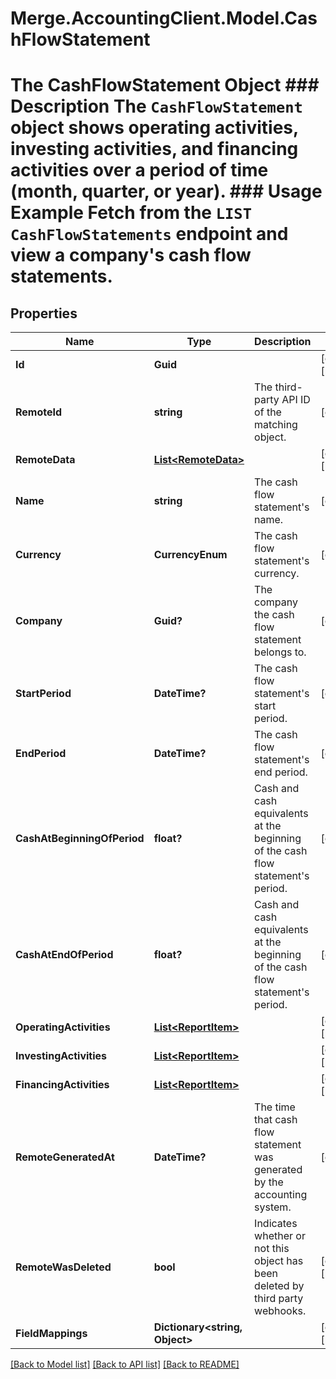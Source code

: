 # Merge.AccountingClient.Model.CashFlowStatement
# The CashFlowStatement Object ### Description The `CashFlowStatement` object shows operating activities, investing activities, and financing activities over a period of time (month, quarter, or year).  ### Usage Example Fetch from the `LIST CashFlowStatements` endpoint and view a company's cash flow statements.

## Properties

Name | Type | Description | Notes
------------ | ------------- | ------------- | -------------
**Id** | **Guid** |  | [optional] [readonly] 
**RemoteId** | **string** | The third-party API ID of the matching object. | [optional] 
**RemoteData** | [**List&lt;RemoteData&gt;**](RemoteData.md) |  | [optional] [readonly] 
**Name** | **string** | The cash flow statement&#39;s name. | [optional] 
**Currency** | **CurrencyEnum** | The cash flow statement&#39;s currency. | [optional] 
**Company** | **Guid?** | The company the cash flow statement belongs to. | [optional] 
**StartPeriod** | **DateTime?** | The cash flow statement&#39;s start period. | [optional] 
**EndPeriod** | **DateTime?** | The cash flow statement&#39;s end period. | [optional] 
**CashAtBeginningOfPeriod** | **float?** | Cash and cash equivalents at the beginning of the cash flow statement&#39;s period. | [optional] 
**CashAtEndOfPeriod** | **float?** | Cash and cash equivalents at the beginning of the cash flow statement&#39;s period. | [optional] 
**OperatingActivities** | [**List&lt;ReportItem&gt;**](ReportItem.md) |  | [optional] [readonly] 
**InvestingActivities** | [**List&lt;ReportItem&gt;**](ReportItem.md) |  | [optional] [readonly] 
**FinancingActivities** | [**List&lt;ReportItem&gt;**](ReportItem.md) |  | [optional] [readonly] 
**RemoteGeneratedAt** | **DateTime?** | The time that cash flow statement was generated by the accounting system. | [optional] 
**RemoteWasDeleted** | **bool** | Indicates whether or not this object has been deleted by third party webhooks. | [optional] [readonly] 
**FieldMappings** | **Dictionary&lt;string, Object&gt;** |  | [optional] [readonly] 

[[Back to Model list]](../README.md#documentation-for-models) [[Back to API list]](../README.md#documentation-for-api-endpoints) [[Back to README]](../README.md)

